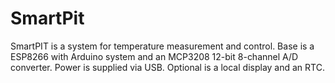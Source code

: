 # SmartPit
SmartPIT is a system for temperature measurement and control.
Base is a ESP8266 with Arduino system and an MCP3208 12-bit 8-channel A/D converter. Power is supplied via USB. Optional is a local display and an RTC.
